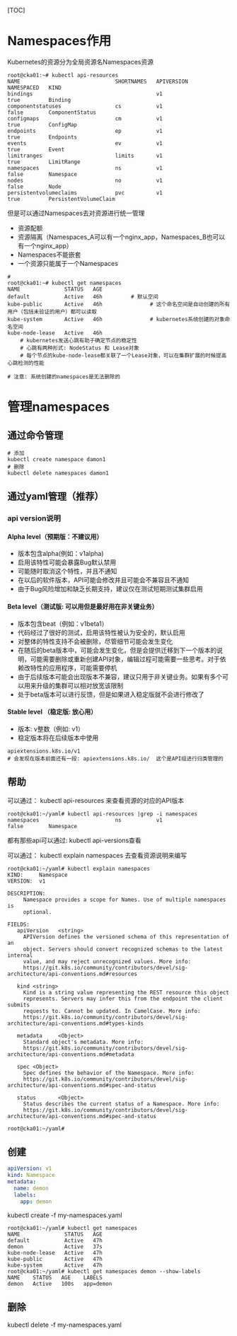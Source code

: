 [TOC]

# Namespaces作用

Kubernetes的资源分为全局资源名Namespaces资源

```
root@cka01:~# kubectl api-resources
NAME                              SHORTNAMES   APIVERSION                             NAMESPACED   KIND
bindings                                       v1                                     true         Binding
componentstatuses                 cs           v1                                     false        ComponentStatus
configmaps                        cm           v1                                     true         ConfigMap
endpoints                         ep           v1                                     true         Endpoints
events                            ev           v1                                     true         Event
limitranges                       limits       v1                                     true         LimitRange
namespaces                        ns           v1                                     false        Namespace
nodes                             no           v1                                     false        Node
persistentvolumeclaims            pvc          v1                                     true         PersistentVolumeClaim
```

但是可以通过Namespaces去对资源进行统一管理

* 资源配额
* 资源隔离（Namespaces_A可以有一个nginx_app，Namespaces_B也可以有一个nginx_app）
* Namespaces不能嵌套
* 一个资源只能属于一个Namespaces

```
# 
root@cka01:~# kubectl get namespaces 
NAME              STATUS   AGE
default           Active   46h         # 默认空间
kube-public       Active   46h				 # 这个命名空间是自动创建的所有用户（包括未验证的用户）都可以读取
kube-system       Active   46h				 # kubernetes系统创建的对象命名空间
kube-node-lease   Active   46h				 
	# kubernetes发送心跳有助于确定节点的稳定性
	# 心跳有两种形式: NodeStatus 和 Lease对象
	# 每个节点的kube-node-lease都关联了一个Lease对象，可以在集群扩展的时候提高心跳检测的性能
	
# 注意: 系统创建的namespaces是无法删除的
```

# 管理namespaces

## 通过命令管理

```
# 添加
kubectl create namespace damon1
# 删除
kubectl delete namespaces damon1
```

## 通过yaml管理（推荐）


### api version说明

#### Alpha level（预期版：不建议用）

* 版本包含alpha(例如：v1alpha)
* 启用该特性可能会暴露Bug默认禁用
* 可能随时取消这个特性，并且不通知
* 在以后的软件版本，API可能会修改并且可能会不兼容且不通知
* 由于Bug风险增加和缺乏长期支持，建议仅在测试短期测试集群启用

#### Beta level（测试版: 可以用但是最好用在非关键业务）

* 版本包含beat（例如：v1beta1）
* 代码经过了很好的测试，启用该特性被认为安全的，默认启用
* 对整体的特性支持不会被删除，尽管细节可能会发生变化
* 在随后的beta版本中，可能会发生变化，但是会提供迁移到下一个版本的说明，可能需要删除或重新创建API对象，编辑过程可能需要一些思考。对于依赖改特性的应用程序，可能需要停机
* 由于后续版本可能会出现版本不兼容，建议只用于非关键业务。如果有多个可以用来升级的集群可以相对放宽该限制
* 处于beta版本可以进行反馈，但是如果进入稳定版就不会进行修改了

#### Stable level （稳定版: 放心用）

* 版本: v整数（例如: v1）
* 稳定版本将在后续版本中使用

```
apiextensions.k8s.io/v1
# 会发现在版本前面还有一段: apiextensions.k8s.io/  这个是API组进行归类管理的
```

## 帮助

可以通过： kubectl api-resources   来查看资源的对应的API版本

```
root@cka01:~/yaml# kubectl api-resources |grep -i namespaces
namespaces                        ns           v1                                     false        Namespace
```

都有那些api可以通过: kubectl api-versions查看

可以通过： kubectl explain namespaces  去查看资源说明来编写

```
root@cka01:~/yaml# kubectl explain namespaces
KIND:     Namespace
VERSION:  v1

DESCRIPTION:
     Namespace provides a scope for Names. Use of multiple namespaces is
     optional.

FIELDS:
   apiVersion   <string>
     APIVersion defines the versioned schema of this representation of an
     object. Servers should convert recognized schemas to the latest internal
     value, and may reject unrecognized values. More info:
     https://git.k8s.io/community/contributors/devel/sig-architecture/api-conventions.md#resources

   kind <string>
     Kind is a string value representing the REST resource this object
     represents. Servers may infer this from the endpoint the client submits
     requests to. Cannot be updated. In CamelCase. More info:
     https://git.k8s.io/community/contributors/devel/sig-architecture/api-conventions.md#types-kinds

   metadata     <Object>
     Standard object's metadata. More info:
     https://git.k8s.io/community/contributors/devel/sig-architecture/api-conventions.md#metadata

   spec <Object>
     Spec defines the behavior of the Namespace. More info:
     https://git.k8s.io/community/contributors/devel/sig-architecture/api-conventions.md#spec-and-status

   status       <Object>
     Status describes the current status of a Namespace. More info:
     https://git.k8s.io/community/contributors/devel/sig-architecture/api-conventions.md#spec-and-status

root@cka01:~/yaml# 
```



## 创建

```yaml
apiVersion: v1
kind: Namespace
metadata:
  name: demon
  labels:
    app: demon
```

kubectl create -f my-namespaces.yaml

```
root@cka01:~/yaml# kubectl get namespaces 
NAME              STATUS   AGE
default           Active   47h
demon             Active   37s
kube-node-lease   Active   47h
kube-public       Active   47h
kube-system       Active   47h
root@cka01:~/yaml# kubectl get namespaces demon --show-labels
NAME    STATUS   AGE    LABELS
demon   Active   100s   app=demon
```



## 删除

kubectl delete -f my-namespaces.yaml
